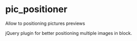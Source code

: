 # pic_positioner
Allow to positioning pictures previews

jQuery plugin for better positioning multiple images in block.
